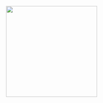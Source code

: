 <img src="https://user-images.githubusercontent.com/30680760/187152822-cff2caee-d8a4-4e7f-8937-44638de0ed22.gif" width="250" height="250"/>
